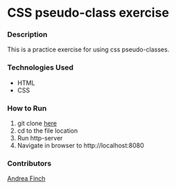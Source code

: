 # CSS pseudo-class exercise

### Description
This is a practice exercise for using css pseudo-classes.

### Technologies Used
- HTML
- CSS

### How to Run
1. git clone [here](https://github.com/aefinch/pseudoclasses)
1. cd to the file location
1. Run http-server
1. Navigate in browser to http://localhost:8080

### Contributors
[Andrea Finch](https://github.com/aefinch)
